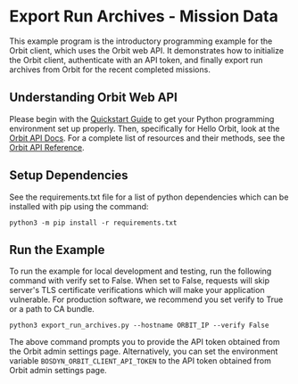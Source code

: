<!--
Copyright (c) 2023 Boston Dynamics, Inc.  All rights reserved.

Downloading, reproducing, distributing or otherwise using the SDK Software
is subject to the terms and conditions of the Boston Dynamics Software
Development Kit License (20191101-BDSDK-SL).
-->

# Export Run Archives - Mission Data

This example program is the introductory programming example for the Orbit client, which uses the Orbit web API. It demonstrates how to initialize the Orbit client, authenticate with an API token, and finally export run archives from Orbit for the recent completed missions.

## Understanding Orbit Web API

Please begin with the [Quickstart Guide](../../../../docs/python/quickstart.md) to get your Python programming environment set up properly. Then, specifically for Hello Orbit, look at the [Orbit API Docs](../../../../docs/concepts/about_orbit.md). For a complete list of resources and their methods, see the <a href="../../../../docs/orbit/docs.html">Orbit API Reference</a>.

## Setup Dependencies

See the requirements.txt file for a list of python dependencies which can be installed with pip using the command:

```
python3 -m pip install -r requirements.txt
```

## Run the Example

To run the example for local development and testing, run the following command with verify set to False. When set to False, requests will skip server's TLS certificate verifications which will make your application vulnerable. For production software, we recommend you set verify to True or a path to CA bundle.

```
python3 export_run_archives.py --hostname ORBIT_IP --verify False
```

The above command prompts you to provide the API token obtained from the Orbit admin settings page. Alternatively, you can set the environment variable `BOSDYN_ORBIT_CLIENT_API_TOKEN` to the API token obtained from Orbit admin settings page.
